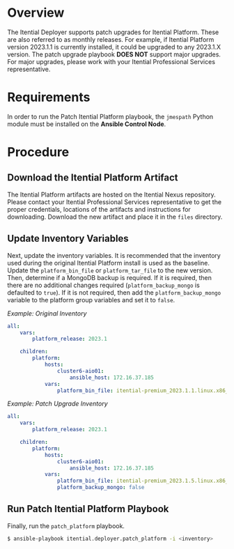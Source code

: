 # Overview

The Itential Deployer supports patch upgrades for Itential Platform.  These are also referred to as monthly releases.  For example, if Itential Platform version 2023.1.1 is currently installed, it could be upgraded to any 2023.1.X version.  The patch upgrade playbook **DOES NOT** support major upgrades.  For major upgrades, please work with your Itential Professional Services representative.

# Requirements

In order to run the Patch Itential Platform playbook, the `jmespath` Python module must be installed on the **Ansible Control Node**.

# Procedure

## Download the Itential Platform Artifact

The Itential Platform artifacts are hosted on the Itential Nexus repository. Please contact your Itential Professional Services representative to get the proper credentials, locations of the artifacts and instructions for downloading.  Download the new artifact and place it in the `files` directory.

## Update Inventory Variables

Next, update the inventory variables.  It is recommended that the inventory used during the original Itential Platform install is used as the baseline.  Update the `platform_bin_file` or `platform_tar_file` to the new version.  Then, determine if a MongoDB backup is required.  If it is required, then there are no additional changes required (`platform_backup_mongo` is defaulted to `true`).  If it is not required, then add the `platform_backup_mongo` variable to the platform group variables and set it to `false`.

_Example: Original Inventory_

```yaml
all:
    vars:
        platform_release: 2023.1

    children:
        platform:
            hosts:
                cluster6-aio01:
                    ansible_host: 172.16.37.185
            vars:
                platform_bin_file: itential-premium_2023.1.1.linux.x86_64.bin
```

_Example: Patch Upgrade Inventory_

```yaml
all:
    vars:
        platform_release: 2023.1

    children:
        platform:
            hosts:
                cluster6-aio01:
                    ansible_host: 172.16.37.185
            vars:
                platform_bin_file: itential-premium_2023.1.5.linux.x86_64.bin
                platform_backup_mongo: false
```

## Run Patch Itential Platform Playbook

Finally, run the `patch_platform` playbook.

```bash
$ ansible-playbook itential.deployer.patch_platform -i <inventory>
```